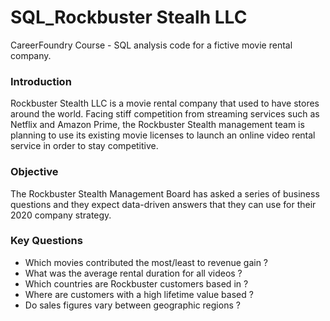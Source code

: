 # SQL_Rockbuster Stealh LLC
CareerFoundry Course - SQL analysis code for a fictive movie rental company.

### Introduction
Rockbuster Stealth LLC is a movie rental company that used to have stores around the world. Facing stiff competition from streaming services such as Netflix and Amazon Prime, the Rockbuster Stealth management team is planning to use its existing movie licenses to launch an online video rental service in order to stay competitive.

### Objective
The Rockbuster Stealth Management Board has asked a series of business questions and they expect data-driven answers that they can use for their 2020 company strategy.

### Key Questions

* Which movies contributed the most/least to revenue gain ?
* What was the average rental duration for all videos ?
* Which countries are Rockbuster customers based in ?
* Where are customers with a high lifetime value based ?
* Do sales figures vary between geographic regions ?
